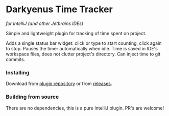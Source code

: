 # Darkyenus Time Tracker
*for IntelliJ (and other Jetbrains IDEs)*

Simple and lightweight plugin for tracking of time spent on project.

Adds a single status bar widget: click or type to start counting, click again to stop.
Pauses the timer automatically when idle.
Time is saved in IDE's workspace files, does not clutter project's directory.
Can inject time to git commits.

### Installing
Download from [plugin repository](https://plugins.jetbrains.com/plugin/9286) or from [releases](https://github.com/Darkyenus/DarkyenusTimeTracker/releases).

### Building from source
There are no dependencies, this is a pure IntelliJ plugin. PR's are welcome!

